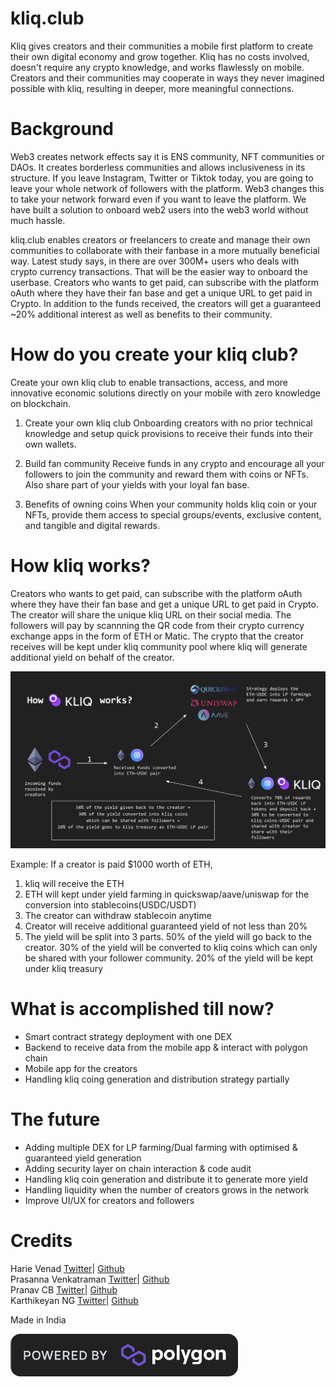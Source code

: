 # kliq.club
Kliq gives creators and their communities a mobile first platform to create their own digital economy and grow together. Kliq has no costs involved, doesn't require any crypto knowledge, and works flawlessly on mobile. Creators and their communities may cooperate in ways they never imagined possible with kliq, resulting in deeper, more meaningful connections.

# Background
Web3 creates network effects say it is ENS community, NFT communities or DAOs. It creates borderless communities and allows inclusiveness in its structure. If you leave Instagram, Twitter or Tiktok today, you are going to leave your whole network of followers with the platform. Web3 changes this to take your network forward even if you want to leave the platform. We have built a solution to onboard web2 users into the web3 world without much hassle. 

kliq.club enables creators or freelancers to create and manage their own communities to collaborate with their fanbase in a more mutually beneficial way. Latest study says, in there are over 300M+ users who deals with crypto currency transactions. That will be the easier way to onboard the userbase. Creators who wants to get paid, can subscribe with the platform oAuth where they have their fan base and get a unique URL to get paid in Crypto. In addition to the funds received, the creators will get a guaranteed ~20% additional interest as well as benefits to their community.  

# How do you create your kliq club?
Create your own kliq club to enable transactions, access, and more innovative economic solutions directly on your mobile with zero knowledge on blockchain. 


1. Create your own kliq club
Onboarding creators with no prior technical knowledge and setup quick provisions to receive their funds into their own wallets. 

2. Build fan community
Receive funds in any crypto and encourage all your followers to join the community and reward them with coins or NFTs. Also share part of your yields with your loyal fan base. 

3. Benefits of owning coins
When your community holds kliq coin or your NFTs, provide them access to special groups/events, exclusive content, and tangible and digital rewards.

# How kliq works?
 Creators who wants to get paid, can subscribe with the platform oAuth where they have their fan base and get a unique URL to get paid in Crypto. The creator will share the unique kliq URL on their social media. The followers will pay by scannning the QR code from their crypto currency exchange apps in the form of ETH or Matic. The crypto that the creator receives will be kept under kliq community pool where kliq will generate additional yield on behalf of the creator. 

 ![How kliq works?](images/flow.png)
 
 Example:
 If a creator is paid $1000 worth of ETH,
 1. kliq will receive the ETH
 2. ETH will kept under yield farming in quickswap/aave/uniswap for the conversion into stablecoins(USDC/USDT)
 3. The creator can withdraw stablecoin anytime
 4. Creator will receive additional guaranteed yield of not less than 20%
 5. The yield will be split into 3 parts. 
    50% of the yield will go back to the creator. 
    30% of the yield will be converted to kliq coins which can only be shared with your follower community. 
    20% of the yield will be kept under kliq treasury

# What is accomplished till now?

* Smart contract strategy deployment with one DEX 
* Backend to receive data from the mobile app & interact with polygon chain
* Mobile app for the creators
* Handling kliq coing generation and distribution strategy partially

# The future

* Adding multiple DEX for LP farming/Dual farming with optimised & guaranteed yield generation
* Adding security layer on chain interaction & code audit
* Handling kliq coin generation and distribute it to generate more yield
* Handling liquidity when the number of creators grows in the network
* Improve UI/UX for creators and followers


# Credits

Harie Venad [Twitter](https://twitter.com)| [Github](https://github.com/harievenad05) <br/>
Prasanna Venkatraman [Twitter](https://twitter.com)| [Github](https://github.com/worldofprasanna) <br/>
Pranav CB [Twitter](https://twitter.com)| [Github](https://github.com/) <br/>
Karthikeyan NG [Twitter](https://twitter.com/intrepidkarthi)| [Github](https://github.com/intrepidkarthi) <br/>

Made in India 



[![N|Solid](images/polygon.png)](http://kliq.club) 


